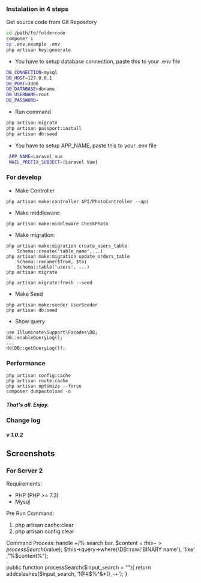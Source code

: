 ### Instalation in 4 steps
Get source code from Git Repository
```bash
cd /path/to/foldercode
composer i
cp .env.example .env
php artisan key:generate
```
- You have to setup database connection, paste this to your .env file

```bash
DB_CONNECTION=mysql
DB_HOST=127.0.0.1
DB_PORT=3306
DB_DATABASE=dbname
DB_USERNAME=root
DB_PASSWORD=
```
- Run command

```bash
php artisan migrate
php artisan passport:install
php artisan db:seed

```
- You have to setup APP_NAME, paste this to your .env file

```bash
 APP_NAME=Laravel_vue
 MAIL_PREFIX_SUBJECT=[Laravel Vue]
```

### For develop

- Make Controller
```commandline
php artisan make:controller API/PhotoController --api
```
- Make middleware: 
```commandline
php artisan make:middleware CheckPhoto
```
- Make migration:
```commandline
php artisan make:migration create_users_table
    Schema::create('table_name',...)
php artisan make:migration update_orders_table
    Schema::rename($from, $to)
    Schema::table('users', ...)
php artisan migrate

php artisan migrate:fresh --seed
```
- Make Seed
```commandline
php artisan make:seeder UserSeeder
php artisan db:seed
```

- Show query
```command line
use Illuminate\Support\Facades\DB;
DB::enableQueryLog();
...
dd(DB::getQueryLog()); 
```

### Performance
```
php artisan config:cache
php artisan route:cache
php artisan optimize --force
composer dumpautoload -o
```

##### That's all. Enjoy.

### Change log
##### v 1.0.2

## Screenshots

### For Server 2
Requirements:
 - PHP (PHP >= 7.3)
 - Mysql

Pre Run Command:
 1. php artisan cache:clear
 2. php artisan config:clear

Command Process:
handle +/% search bar.
$content = $this->processSearch($value);
$this->query->where(\DB::raw('BINARY name'), 'like' ,"%$content%");
			
public function processSearch($input_search = ""){
        return addcslashes($input_search, '!@#$%^&*()_-+');
    }